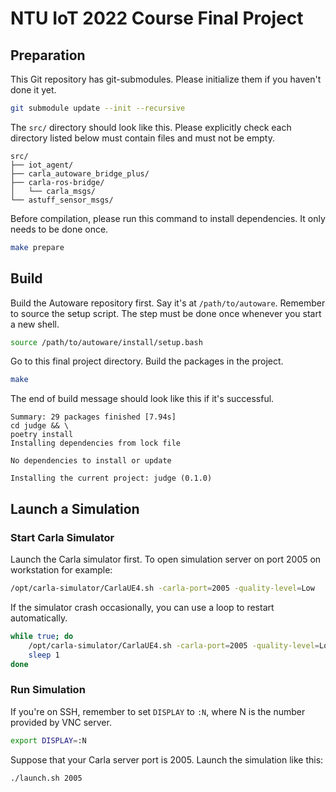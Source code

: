 # NTU IoT 2022 Course Final Project

## Preparation

This Git repository has git-submodules. Please initialize them if you
haven't done it yet.

```bash
git submodule update --init --recursive
```

The `src/` directory should look like this. Please explicitly check
each directory listed below must contain files and must not be empty.

```
src/
├── iot_agent/
├── carla_autoware_bridge_plus/
├── carla-ros-bridge/
│   └── carla_msgs/
└── astuff_sensor_msgs/
```

Before compilation, please run this command to install
dependencies. It only needs to be done once.

```bash
make prepare
```

## Build

Build the Autoware repository first. Say it's at
`/path/to/autoware`. Remember to source the setup script. The step
must be done once whenever you start a new shell.

```bash
source /path/to/autoware/install/setup.bash
```

Go to this final project directory. Build the packages in the project.

```bash
make
```

The end of build message should look like this if it's successful.

```
Summary: 29 packages finished [7.94s]
cd judge && \
poetry install
Installing dependencies from lock file

No dependencies to install or update

Installing the current project: judge (0.1.0)
```

## Launch a Simulation

### Start Carla Simulator

Launch the Carla simulator first. To open simulation server on port
2005 on workstation for example:

```bash
/opt/carla-simulator/CarlaUE4.sh -carla-port=2005 -quality-level=Low
```

If the simulator crash occasionally, you can use a loop to restart
automatically.

```bash
while true; do
    /opt/carla-simulator/CarlaUE4.sh -carla-port=2005 -quality-level=Low
    sleep 1
done
```

### Run Simulation

If you're on SSH, remember to set `DISPLAY` to `:N`, where N is the
number provided by VNC server.

```bash
export DISPLAY=:N
```

Suppose that your Carla server port is 2005.  Launch the simulation
like this:

```bash
./launch.sh 2005
```
